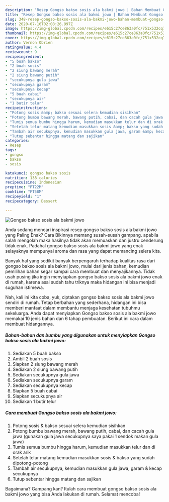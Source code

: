 ```yaml
---
description: "Resep Gongso bakso sosis ala bakmi jowo | Bahan Membuat Gongso bakso sosis ala bakmi jowo Yang Mudah Dan Praktis"
title: "Resep Gongso bakso sosis ala bakmi jowo | Bahan Membuat Gongso bakso sosis ala bakmi jowo Yang Mudah Dan Praktis"
slug: 348-resep-gongso-bakso-sosis-ala-bakmi-jowo-bahan-membuat-gongso-bakso-sosis-ala-bakmi-jowo-yang-mudah-dan-praktis
date: 2020-07-16T02:08:26.997Z
image: https://img-global.cpcdn.com/recipes/e615c27ce863a0fc/751x532cq70/gongso-bakso-sosis-ala-bakmi-jowo-foto-resep-utama.jpg
thumbnail: https://img-global.cpcdn.com/recipes/e615c27ce863a0fc/751x532cq70/gongso-bakso-sosis-ala-bakmi-jowo-foto-resep-utama.jpg
cover: https://img-global.cpcdn.com/recipes/e615c27ce863a0fc/751x532cq70/gongso-bakso-sosis-ala-bakmi-jowo-foto-resep-utama.jpg
author: Vernon Obrien
ratingvalue: 4.4
reviewcount: 9
recipeingredient:
- "5 buah bakso"
- "2 buah sosis"
- "2 siung bawang merah"
- "2 siung bawang putih"
- "secukupnya gula jawa"
- "secukupnya garam"
- "secukupnya kecap"
- "5 buah cabai"
- "secukupnya air"
- "1 butir telur"
recipeinstructions:
- "Potong sosis &amp; bakso sesuai selera kemudian sisihkan"
- "Potong bumbu bawang merah, bawang putih, cabai, dan cacah gula jawa (gunakan gula jawa secukupnya saya pakai 1 sendok makan gula jawa)"
- "Tumis semua bumbu hingga harum, kemudian masukkan telur dan di orak arik"
- "Setelah telur matang kemudian masukkan sosis &amp; bakso yang sudah dipotong-potong"
- "Tambah air secukupnya, kemudian masukkan gula jawa, garam &amp; kecap secukupnya"
- "Tutup sebentar hingga matang dan sajikan"
categories:
- Resep
tags:
- gongso
- bakso
- sosis

katakunci: gongso bakso sosis 
nutrition: 138 calories
recipecuisine: Indonesian
preptime: "PT22M"
cooktime: "PT58M"
recipeyield: "1"
recipecategory: Dessert

---
```



![Gongso bakso sosis ala bakmi jowo](https://img-global.cpcdn.com/recipes/e615c27ce863a0fc/751x532cq70/gongso-bakso-sosis-ala-bakmi-jowo-foto-resep-utama.jpg)

Anda sedang mencari inspirasi resep gongso bakso sosis ala bakmi jowo yang Paling Enak? Cara Bikinnya memang susah-susah gampang. apabila salah mengolah maka hasilnya tidak akan memuaskan dan justru cenderung tidak enak. Padahal gongso bakso sosis ala bakmi jowo yang enak selayaknya mempunyai aroma dan rasa yang dapat memancing selera kita.



Banyak hal yang sedikit banyak berpengaruh terhadap kualitas rasa dari gongso bakso sosis ala bakmi jowo, mulai dari jenis bahan, kemudian pemilihan bahan segar sampai cara membuat dan menyajikannya. Tidak usah pusing jika ingin menyiapkan gongso bakso sosis ala bakmi jowo enak di rumah, karena asal sudah tahu triknya maka hidangan ini bisa menjadi suguhan istimewa.


Nah, kali ini kita coba, yuk, ciptakan gongso bakso sosis ala bakmi jowo sendiri di rumah. Tetap berbahan yang sederhana, hidangan ini bisa memberi manfaat dalam membantu menjaga kesehatan tubuhmu sekeluarga. Anda dapat menyiapkan Gongso bakso sosis ala bakmi jowo memakai 10 jenis bahan dan 6 tahap pembuatan. Berikut ini cara dalam membuat hidangannya.

<!--inarticleads1-->

##### Bahan-bahan dan bumbu yang digunakan untuk menyiapkan Gongso bakso sosis ala bakmi jowo:

1. Sediakan 5 buah bakso
1. Ambil 2 buah sosis
1. Siapkan 2 siung bawang merah
1. Sediakan 2 siung bawang putih
1. Sediakan secukupnya gula jawa
1. Sediakan secukupnya garam
1. Sediakan secukupnya kecap
1. Siapkan 5 buah cabai
1. Siapkan secukupnya air
1. Sediakan 1 butir telur




<!--inarticleads2-->

##### Cara membuat Gongso bakso sosis ala bakmi jowo:

1. Potong sosis &amp; bakso sesuai selera kemudian sisihkan
1. Potong bumbu bawang merah, bawang putih, cabai, dan cacah gula jawa (gunakan gula jawa secukupnya saya pakai 1 sendok makan gula jawa)
1. Tumis semua bumbu hingga harum, kemudian masukkan telur dan di orak arik
1. Setelah telur matang kemudian masukkan sosis &amp; bakso yang sudah dipotong-potong
1. Tambah air secukupnya, kemudian masukkan gula jawa, garam &amp; kecap secukupnya
1. Tutup sebentar hingga matang dan sajikan




Bagaimana? Gampang kan? Itulah cara membuat gongso bakso sosis ala bakmi jowo yang bisa Anda lakukan di rumah. Selamat mencoba!
